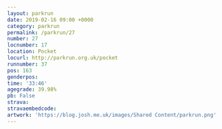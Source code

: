```yaml
---
layout: parkrun
date: 2019-02-16 09:00 +0000
category: parkrun
permalink: /parkrun/27
number: 27
locnumber: 17
location: Pocket
locurl: http://parkrun.org.uk/pocket
runnumber: 37
pos: 163
genderpos: 
time: '33:46'
agegrade: 39.98%
pb: False
strava: 
stravaembedcode:
artwork: 'https://blog.josh.me.uk/images/Shared Content/parkrun.png'
---
```

